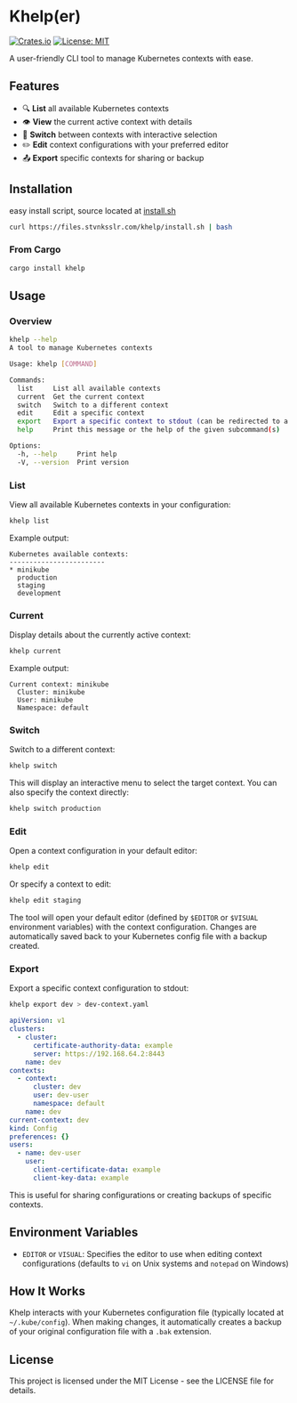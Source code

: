 # Khelp(er)

[![Crates.io](https://img.shields.io/crates/v/khelp.svg)](https://crates.io/crates/khelp)
[![License: MIT](https://img.shields.io/badge/License-MIT-yellow.svg)](https://opensource.org/licenses/MIT)

A user-friendly CLI tool to manage Kubernetes contexts with ease.

## Features

- 🔍 **List** all available Kubernetes contexts
- 👁️ **View** the current active context with details
- 🔄 **Switch** between contexts with interactive selection
- ✏️ **Edit** context configurations with your preferred editor
- 📤 **Export** specific contexts for sharing or backup

## Installation

easy install script, source located at [install.sh](https://github.com/stvnksslr/uv-migrator/blob/main/khelp/install.sh)

```sh
curl https://files.stvnksslr.com/khelp/install.sh | bash
```

### From Cargo

```bash
cargo install khelp
```

## Usage

### Overview

```sh
khelp --help
A tool to manage Kubernetes contexts

Usage: khelp [COMMAND]

Commands:
  list     List all available contexts
  current  Get the current context
  switch   Switch to a different context
  edit     Edit a specific context
  export   Export a specific context to stdout (can be redirected to a file)
  help     Print this message or the help of the given subcommand(s)

Options:
  -h, --help     Print help
  -V, --version  Print version
```

### List

View all available Kubernetes contexts in your configuration:

```bash
khelp list
```

Example output:

```
Kubernetes available contexts:
------------------------
* minikube
  production
  staging
  development
```

### Current

Display details about the currently active context:

```bash
khelp current
```

Example output:

```
Current context: minikube
  Cluster: minikube
  User: minikube
  Namespace: default
```

### Switch

Switch to a different context:

```bash
khelp switch
```

This will display an interactive menu to select the target context. You can also specify the context directly:

```bash
khelp switch production
```

### Edit

Open a context configuration in your default editor:

```bash
khelp edit
```

Or specify a context to edit:

```bash
khelp edit staging
```

The tool will open your default editor (defined by `$EDITOR` or `$VISUAL` environment variables) with the context configuration. Changes are automatically saved back to your Kubernetes config file with a backup created.

### Export

Export a specific context configuration to stdout:

```bash
khelp export dev > dev-context.yaml
```

```yaml
apiVersion: v1
clusters:
  - cluster:
      certificate-authority-data: example
      server: https://192.168.64.2:8443
    name: dev
contexts:
  - context:
      cluster: dev
      user: dev-user
      namespace: default
    name: dev
current-context: dev
kind: Config
preferences: {}
users:
  - name: dev-user
    user:
      client-certificate-data: example
      client-key-data: example
```

This is useful for sharing configurations or creating backups of specific contexts.

## Environment Variables

- `EDITOR` or `VISUAL`: Specifies the editor to use when editing context configurations (defaults to `vi` on Unix systems and `notepad` on Windows)

## How It Works

Khelp interacts with your Kubernetes configuration file (typically located at `~/.kube/config`). When making changes, it automatically creates a backup of your original configuration file with a `.bak` extension.

## License

This project is licensed under the MIT License - see the LICENSE file for details.
